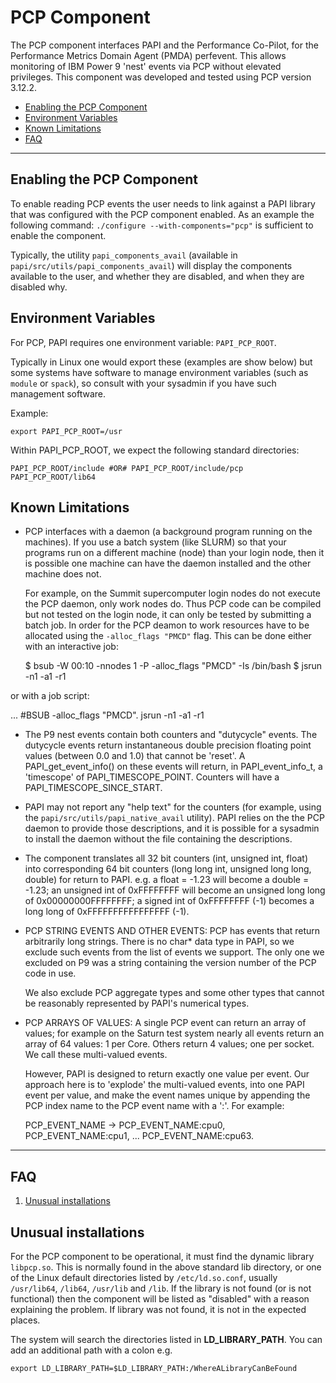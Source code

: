 # PCP Component

The PCP component interfaces PAPI and the Performance Co-Pilot, for the
Performance Metrics Domain Agent (PMDA) perfevent. This allows monitoring
of IBM Power 9 'nest' events via PCP without elevated privileges. This 
component was developed and tested using PCP version 3.12.2. 

* [Enabling the PCP Component](#markdown-header-enabling-the-pcp-component)
* [Environment Variables](#markdown-header-environment-variables)
* [Known Limitations](#markdown-header-known-limitations)
* [FAQ](#markdown-header-faq)
***
## Enabling the PCP Component

To enable reading PCP events the user needs to link against a PAPI library that
was configured with the PCP component enabled. As an example the following
command: `./configure --with-components="pcp"` is sufficient to enable the
component.

Typically, the utility `papi_components_avail` (available in
`papi/src/utils/papi_components_avail`) will display the components available
to the user, and whether they are disabled, and when they are disabled why.

## Environment Variables

For PCP, PAPI requires one environment variable: `PAPI_PCP_ROOT`.

Typically in Linux one would export these (examples are show below) but some
systems have software to manage environment variables (such as `module` or
`spack`), so consult with your sysadmin if you have such management software.

Example:

    export PAPI_PCP_ROOT=/usr

Within PAPI_PCP_ROOT, we expect the following standard directories:

    PAPI_PCP_ROOT/include #OR# PAPI_PCP_ROOT/include/pcp
    PAPI_PCP_ROOT/lib64

## Known Limitations

* PCP interfaces with a daemon (a background program running on the machines). If
you use a batch system (like SLURM) so that your programs run on a different
machine (node) than your login node, then it is possible one machine can have
the daemon installed and the other machine does not.

    For example, on the Summit supercomputer login nodes do not execute the PCP
daemon, only work nodes do. Thus PCP code can be compiled but not tested on the
login node, it can only be tested by submitting a batch job. In order for the
PCP deamon to work resources have to be allocated using the `-alloc_flags "PMCD"`
flag. This can be done either with an interactive job:

  $ bsub -W 00:10 -nnodes 1 -P <PROJECT> -alloc_flags "PMCD" -Is /bin/bash
  $ jsrun -n1 -a1 -r1 <program>

or with a job script:

  ...
  #BSUB -alloc_flags "PMCD".
  jsrun -n1 -a1 -r1 <program>

* The P9 nest events contain both counters and "dutycycle" events.
The dutycycle events return instantaneous double precision floating point
values (between 0.0 and 1.0) that cannot be 'reset'. A PAPI_get_event_info() on
these events will return, in PAPI_event_info_t, a 'timescope' of
PAPI_TIMESCOPE_POINT. Counters will have a PAPI_TIMESCOPE_SINCE_START.  

* PAPI may not report any "help text" for the counters (for example, using the 
`papi/src/utils/papi_native_avail` utility). PAPI relies on the the PCP daemon
to provide those descriptions, and it is possible for a sysadmin to install the
daemon without the file containing the descriptions.

* The component translates all 32 bit counters (int, unsigned int,
float) into corresponding 64 bit counters (long long int, unsigned long long,
double) for return to PAPI. e.g. a float = -1.23 will become a double = -1.23;
an unsigned int of 0xFFFFFFFF will become an unsigned long long of
0x00000000FFFFFFFF; a signed int of 0xFFFFFFFF (-1) becomes a long long of
0xFFFFFFFFFFFFFFFF (-1).

* PCP STRING EVENTS AND OTHER EVENTS: PCP has events that return arbitrarily
long strings. There is no char* data type in PAPI, so we exclude such events
from the list of events we support. The only one we excluded on P9 was a string
containing the version number of the PCP code in use.

    We also exclude PCP aggregate types and some other types that cannot be
reasonably represented by PAPI's numerical types.

* PCP ARRAYS OF VALUES: A single PCP event can return an array of values; for
example on the Saturn test system nearly all events return an array of 64
values: 1 per Core. Others return 4 values; one per socket. We call these
multi-valued events.

    However, PAPI is designed to return exactly one value per event. Our
approach here is to 'explode' the multi-valued events, into one PAPI event per
value, and make the event names unique by appending the PCP index name to the
PCP event name with a ':'. For example:

    PCP_EVENT_NAME -> PCP_EVENT_NAME:cpu0, PCP_EVENT_NAME:cpu1, ...
PCP_EVENT_NAME:cpu63.

***
## FAQ

1. [Unusual installations](#markdown-header-unusual-installations)

## Unusual installations
For the PCP component to be operational, it must find the dynamic library
`libpcp.so`. This is normally found in the above standard lib directory, or one
of the Linux default directories listed by `/etc/ld.so.conf`, usually
`/usr/lib64`, `/lib64`, `/usr/lib` and `/lib`. If the library is not found (or
is not functional) then the component will be listed as "disabled" with a
reason explaining the problem. If library was not found, it is not in the
expected places. 

The system will search the directories listed in **LD\_LIBRARY\_PATH**. You can
add an additional path with a colon e.g. 

    export LD_LIBRARY_PATH=$LD_LIBRARY_PATH:/WhereALibraryCanBeFound
